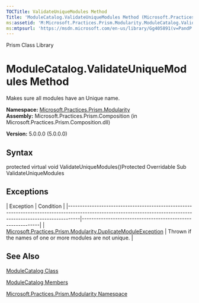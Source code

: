 ```yaml
---
TOCTitle: ValidateUniqueModules Method
Title: 'ModuleCatalog.ValidateUniqueModules Method (Microsoft.Practices.Prism.Modularity)'
ms:assetid: 'M:Microsoft.Practices.Prism.Modularity.ModuleCatalog.ValidateUniqueModules'
ms:mtpsurl: 'https://msdn.microsoft.com/en-us/library/Gg405891(v=PandP.50)'
---
```


Prism Class Library

ModuleCatalog.ValidateUniqueModules Method
==============================================

Makes sure all modules have an Unique name.

**Namespace:** [Microsoft.Practices.Prism.Modularity](https://msdn.microsoft.com/n:microsoft.practices.prism.modularity)
**Assembly:** Microsoft.Practices.Prism.Composition (in Microsoft.Practices.Prism.Composition.dll)

**Version:** 5.0.0.0 (5.0.0.0)

## Syntax


protected virtual void ValidateUniqueModules()Protected Overridable Sub ValidateUniqueModules

Exceptions
----------

<span id="exceptionsToggle"></span>
| Exception                                                                                                                                                       | Condition                                                  |
|-----------------------------------------------------------------------------------------------------------------------------------------------------------------|------------------------------------------------------------|
| [Microsoft.Practices.Prism.Modularity.DuplicateModuleException](https://msdn.microsoft.com/t:microsoft.practices.prism.modularity.duplicatemoduleexception) | Thrown if the names of one or more modules are not unique. |

See Also
--------


[ModuleCatalog Class](https://msdn.microsoft.com/t:microsoft.practices.prism.modularity.modulecatalog)

[ModuleCatalog Members](https://msdn.microsoft.com/allmembers.t:microsoft.practices.prism.modularity.modulecatalog)

[Microsoft.Practices.Prism.Modularity Namespace](https://msdn.microsoft.com/n:microsoft.practices.prism.modularity)

